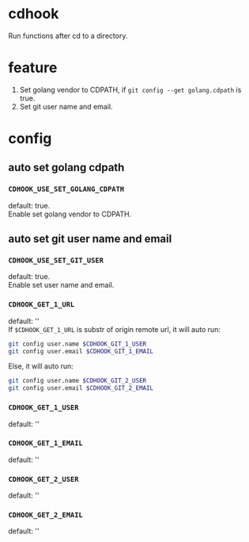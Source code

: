 # cdhook
Run functions after cd to a directory. 


# feature
1. Set golang vendor to CDPATH, if `git config --get golang.cdpath` is true. 
1. Set git user name and email. 


# config
## auto set golang cdpath
### `CDHOOK_USE_SET_GOLANG_CDPATH`
default: true.   
Enable set golang vendor to CDPATH.   

## auto set git user name and email
### `CDHOOK_USE_SET_GIT_USER`
default: true.  
Enable set user name and email.  

### `CDHOOK_GET_1_URL`
default: ''  
If `$CDHOOK_GET_1_URL` is substr of origin remote url, it will auto run:  
```bash
git config user.name $CDHOOK_GIT_1_USER
git config user.email $CDHOOK_GIT_1_EMAIL
```
Else, it will auto run:
```bash
git config user.name $CDHOOK_GIT_2_USER
git config user.email $CDHOOK_GIT_2_EMAIL
```

### `CDHOOK_GET_1_USER`
default: ''  

### `CDHOOK_GET_1_EMAIL`
default: ''  

### `CDHOOK_GET_2_USER`
default: ''  

### `CDHOOK_GET_2_EMAIL`
default: ''  
